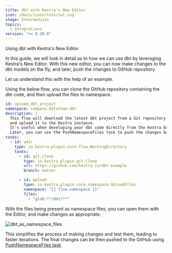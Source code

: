 ```yaml
---
title: dbt with Kestra's New Editor
icon: /docs/icons/tutorial.svg
stage: Intermediate
topics:
  - Integrations
version: ">= 0.18.0"
---
```


Using dbt with Kestra's New Editor

In this guide, we will look in detail as to how we can use dbt by leveraging Kestra's New Editor. With this new editor, you can now make changes to the dbt models on the fly, and later, push the changes to GitHub repository.

Let us understand this with the help of an example.

Using the below flow, you can clone the GitHub repository containing the dbt code, and then upload the files to namespace.

```yaml
id: upload_dbt_project
namespace: company.datateam.dbt
description: |
  This flow will download the latest dbt project from a Git repository
  and upload it to the Kestra instance.
  It's useful when developing your dbt code directly from the Kestra Editor.
  Later, you can use the PushNamespaceFiles task to push the changes back to Git.
tasks:
  - id: wdir
    type: io.kestra.plugin.core.flow.WorkingDirectory
    tasks:
      - id: git_clone
        type: io.kestra.plugin.git.Clone
        url: https://github.com/kestra-io/dbt-example
        branch: master

      - id: upload
        type: io.kestra.plugin.core.namespace.UploadFiles
        namespace: "{{ flow.namespace }}"
        files:
          - "glob:**/dbt/**"
```

With the files being present as namespace files, you can open them with the Editor, and make changes as appropriate. 

![dbt_as_namespace_files](/docs/how-to-guides/edit-dbt-files.png)

This simplifies the process of making changes and test them, leading to faster iterations. The final changes can be then pushed to the GitHub using [PushNamespaceFiles task](./pushnamespacefiles.md).
